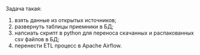 Задача такая:
1) взять данные из открытых источников;
2) развернуть таблицы приемники в БД;
3) напсиать скрипт в python для переноса скачанных и распакованных csv файлов в БД;
4) перенести ETL процесс в Apache Airflow.
